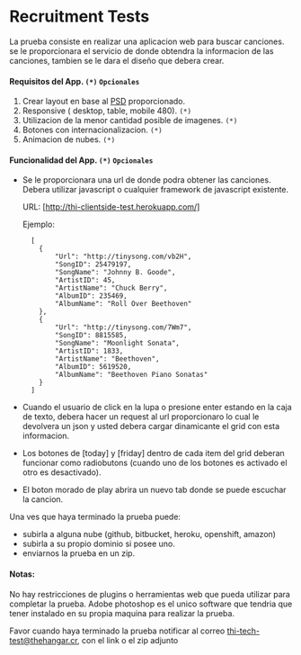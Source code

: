 Recruitment Tests
=========

La prueba consiste en realizar una aplicacion web para buscar canciones. se le proporcionara el servicio de donde obtendra la informacion de las canciones, tambien se le dara el diseño que debera crear.

#### Requisitos del App. `(*)` `Opcionales`
1. Crear layout en base al [PSD] proporcionado. 
2. Responsive ( desktop, table, mobile 480). `(*)` 
3. Utilizacion de la menor cantidad posible de imagenes. `(*)` 
4. Botones con internacionalizacion. `(*)` 
5. Animacion de nubes. `(*)` 

#### Funcionalidad del App. `(*)` `Opcionales`

* Se le proporcionara una url de donde podra obtener las canciones. Debera utilizar javascript o cualquier framework de javascript existente.

    URL: [http://thi-clientside-test.herokuapp.com/]

    Ejemplo:

        [
          {
              "Url": "http://tinysong.com/vb2H",
              "SongID": 25479197,
              "SongName": "Johnny B. Goode",
              "ArtistID": 45,
              "ArtistName": "Chuck Berry",
              "AlbumID": 235469,
              "AlbumName": "Roll Over Beethoven"
          },
          {
              "Url": "http://tinysong.com/7Wm7",
              "SongID": 8815585,
              "SongName": "Moonlight Sonata",
              "ArtistID": 1833,
              "ArtistName": "Beethoven",
              "AlbumID": 5619520,
              "AlbumName": "Beethoven Piano Sonatas"
          }
        ]    

* Cuando el usuario de click en la lupa o presione enter estando en la caja de texto, debera hacer un request al url proporcionaro lo cual le devolvera un json y usted debera cargar dinamicante el grid con esta informacion. 

* Los botones de [today] y [friday] dentro de cada item del grid deberan funcionar como radiobutons (cuando uno de los botones es activado el otro es desactivado).

* El boton morado de play abrira un nuevo tab donde se puede escuchar la cancion. 


Una ves que haya terminado la prueba puede: 
  - subirla a alguna nube (github, bitbucket, heroku, openshift, amazon)
  - subirla a su propio dominio si posee uno.
  - enviarnos la prueba en un zip. 


#### Notas:
No hay restricciones de plugins o herramientas web que pueda utilizar para completar la prueba.
Adobe photoshop es el unico software que tendria que tener instalado en su propia maquina para realizar la prueba.

Favor cuando haya terminado la prueba notificar al correo [thi-tech-test@thehangar.cr], con el link o el zip adjunto

  [http://thi-clientside-test.herokuapp.com/]: http://thi-clientside-test.herokuapp.com/
  
  [PSD]: https://github.com/thehangarcr/frontend/tree/master/assets/psd
  
  [thi-tech-test@thehangar.cr]: thi-tech-test@thehangar.cr
